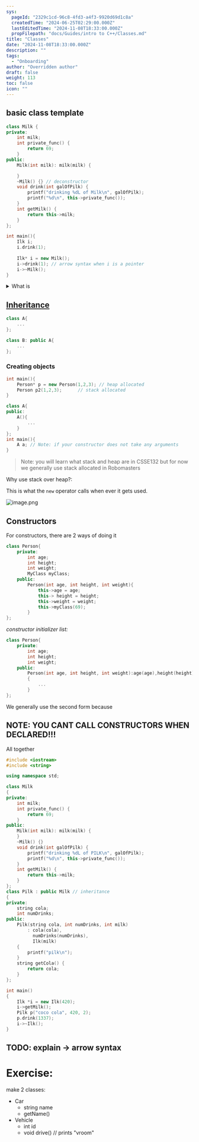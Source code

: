 ```yaml
---
sys:
  pageId: "2329c1cd-96c8-4fd3-a4f3-9920d69d1c8a"
  createdTime: "2024-06-25T02:29:00.000Z"
  lastEditedTime: "2024-11-08T18:33:00.000Z"
  propFilepath: "docs/Guides/intro to C++/Classes.md"
title: "Classes"
date: "2024-11-08T18:33:00.000Z"
description: ""
tags:
  - "Onboarding"
author: "Overridden author"
draft: false
weight: 113
toc: false
icon: ""
---
```


## basic class template

```cpp
class Milk {
private:
    int milk;
    int private_func() {
        return 69;
    }
public:
    Milk(int milk): milk(milk) {

    }
    ~Milk() {} // deconstructor
    void drink(int galOfPilk) {
        printf("drinking %dL of Milk\n", galOfPilk);
        printf("%d\n", this->private_func());
    }
    int getMilk() {
        return this->milk;
    }
};

int main(){
	Ilk i;
	i.drink(1);
	
	Ilk* i = new Milk();
	i->drink(1); // arrow syntax when i is a pointer
	i->~Milk();
}
```

<details>
      <summary>What is </summary>
       `~Milk()`is a [de-constructor](https://www.geeksforgeeks.org/destructors-c/#) (its basically like `free()` in c). Unlike Java or python, C++ is not garbage collected so when we make an object we have to also manually delete it. The computer does not magically make it go away when you are done with it.
  </details>

## [Inheritance](https://www.geeksforgeeks.org/inheritance-in-c/)

```cpp
class A{
	...
};

class B: public A{
	...
};
```

### Creating objects

```cpp
int main(){
	Person* p = new Person(1,2,3); // heap allocated
	Person p2(1,2,3);      // stack allocated
}
```

```cpp
class A{
public:
	A(){
		...
	}
};
int main(){
	A a; // Note: if your constructor does not take any arguments
}
```

> Note: you will learn what stack and heap are in CSSE132 but for now we generally use stack allocated in Robomasters

Why use stack over heap?:

This is what the `new` operator calls when ever it gets used.

![image.png](https://prod-files-secure.s3.us-west-2.amazonaws.com/d518164a-d88e-44d1-a4ee-3adb3bd8bce0/8d467fe6-7dca-43b2-bf68-418ff08e35d9/image.png?X-Amz-Algorithm=AWS4-HMAC-SHA256&X-Amz-Content-Sha256=UNSIGNED-PAYLOAD&X-Amz-Credential=ASIAZI2LB466XUM3TBAA%2F20250531%2Fus-west-2%2Fs3%2Faws4_request&X-Amz-Date=20250531T220717Z&X-Amz-Expires=3600&X-Amz-Security-Token=IQoJb3JpZ2luX2VjEPr%2F%2F%2F%2F%2F%2F%2F%2F%2F%2FwEaCXVzLXdlc3QtMiJGMEQCICBE%2B3scsg%2FIph306qrwiUCuUtCcLJZwbE19YAJwWEf0AiBm8EXNryla2h8Xn42cmHa4gVVmGR23htKA7oMpy9YXVyqIBAjD%2F%2F%2F%2F%2F%2F%2F%2F%2F%2F8BEAAaDDYzNzQyMzE4MzgwNSIM8KdYeYAvGCvcZq%2BHKtwDhhrpTOdDew340HIuTA5xU8%2BeKKYNzbYxfq5VqnGfcrBgv4VklwFx0VqswTql53SHDyL6hQKR0l49A%2BCgCbksVZOffmrf1x2DTeyrooF2SLwMW%2BTIXoejh%2BEdmib9ivdUSR1IKM21xzFwbdGU%2Blk1w9jBkb8CKEn3c0N%2FlmGF5a7yoHrJ6jJUJ3sMM1QWuvDotEUe4Ck5Cx1ngJnSeSQjweJ6wMUdGolp0s5p6RNd2EbZ7U7IHfoXzYaA0xgav8575TCyursasGP8ZN1LDILYAd4pfoycqpaXKztmX7QhMDTXYWAxP7L2BRaJYPx4XTg6NLoDTdNvFWwJBnJka1%2FLHfgWo4NdqnALGM7iNX0Br0LRrK78knt%2BYVJYH4VuWqBeBTwHfVf60XGrtgQuF8lfbcn%2FWPvA6Sc2fhBxLmL%2BGqZ%2Fk9nK6PnuHkK5gARDC2yXWwNcVBvbAUqNQcyzepA4gTZ3qPfRnyZaR5Z1YnUJs%2B6yBrrpMt5e217%2FZIFCi2Z7HjLLrou4DifMKuicJDGfGac4XDDKkSb1393UzP%2FrxU1f6TreqFPr8pQBxFgA2TVPt%2BZfTBVSlj3lLRBgA8DDG2yZknt6LDGFZcLsvYIZ%2FzLHVRxOlQrFTDHDFkMwufvswQY6pgH2HPdb6jbSvWb1Gv%2B%2F4IlnZrYvwIydKNJmI%2BkJHCwMmdiKICGRHc%2FN%2BJeHSDphIXW6%2Fvk%2BHr0DAGP8ldXmeghKFmbg7lI4aZOjgAn2pTdRHeIDyGPpOeZ9tvyEA%2Bq1%2BtEKZqIu19BvWQzznFJxmdLG9TVyw3BKSFndl5iFaxrjSNz5WykGFjdxr0dx0sSK1ZMVRIR3OevkvlmgZpOhyvhlTD6odQJS&X-Amz-Signature=e5a516e8a2c4bd3cc8a1c4568a787bcac66c8d0da26e7948f2f398b6605c270a&X-Amz-SignedHeaders=host&x-id=GetObject)

## Constructors

For constructors, there are 2 ways of doing it

```cpp
class Person{
	private:
		int age;
		int height;
		int weight;
		MyClass myClass;
	public:
		Person(int age, int height, int weight){
			this->age = age;
			this-> height = height;
			this->weight = weight;
			this->myClass(69);
		}
};
```

 _constructor initializer list:_

```cpp
class Person{
	private:
		int age;
		int height;
		int weight;
	public:
		Person(int age, int height, int weight):age(age),height(height),weight(weight), myClass(69)
		{
			...
		}
};
```

We generally use the second form because

## NOTE: YOU CANT CALL CONSTRUCTORS WHEN DECLARED!!!

All together

```cpp
#include <iostream>
#include <string>

using namespace std;

class Milk
{
private:
    int milk;
    int private_func() {
        return 69;
    }
public:
    Milk(int milk): milk(milk) {
    }
    ~Milk() {}
    void drink(int galOfPilk) {
        printf("drinking %dL of PILK\n", galOfPilk);
        printf("%d\n", this->private_func());
    }
    int getMilk() {
        return this->milk;
    }
};
class Pilk : public Milk // inheritance
{
private:
    string cola;
    int numDrinks;
public:
    Pilk(string cola, int numDrinks, int milk)
        : cola(cola),
          numDrinks(numDrinks),
          Ilk(milk)
    {
        printf("pilk\n");
    }
    string getCola() {
        return cola;
    }
};

int main()
{
    Ilk *i = new Ilk(420);
    i->getMilk();
    Pilk p("coco cola", 420, 2);
    p.drink(1337);
    i->~Ilk();
}

```

## TODO: explain → arrow syntax

# Exercise:

make 2 classes:

- Car
	- string name
	- getName()
- Vehicle
	- int id
	- void drive() // prints "vroom"
